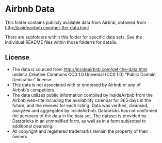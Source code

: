 # Airbnb Data

This folder contains publicly available data from Airbnb, obtained from
http://insideairbnb.com/get-the-data.html

There are subfolders within this folder for specific data sets. See the
individual README files within those folderrs for details.

## License

* The data is sourced from http://insideairbnb.com/get-the-data.html under a
  Creative Commons CC0 1.0 Universal (CC0 1.0) "Public Domain Dedication"
  license.
* This data is not associated with or endorsed by Airbnb or any of Airbnb's
  competitors.
* The data utilizes public information compiled by InsideAirbnb from the
  Airbnb web-site including the availability calendar for 365 days in the
  future, and the reviews for each listing. Data was verified, cleansed,
  analyzed and aggregated by InsideAirbnb.  Databricks has not confirmed the
  accuracy of the data in the data set.  The dataset is provided by Databricks
  in an unmodified form, as well as in a form subjected to additional cleansing.
* All copyright and registered trademarks remain the property of their owners.
